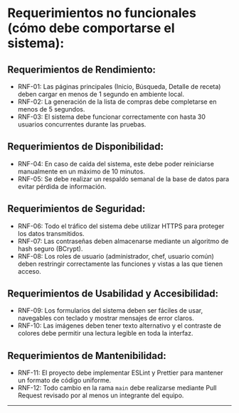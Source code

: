 # Requerimientos no funcionales (cómo debe comportarse el sistema):

## Requerimientos de Rendimiento:
- RNF-01: Las páginas principales (Inicio, Búsqueda, Detalle de receta) deben cargar en menos de 1 segundo en ambiente local.  
- RNF-02: La generación de la lista de compras debe completarse en menos de 5 segundos.  
- RNF-03: El sistema debe funcionar correctamente con hasta 30 usuarios concurrentes durante las pruebas.  

## Requerimientos de Disponibilidad:
- RNF-04: En caso de caída del sistema, este debe poder reiniciarse manualmente en un máximo de 10 minutos.  
- RNF-05: Se debe realizar un respaldo semanal de la base de datos para evitar pérdida de información.  

## Requerimientos de Seguridad:
- RNF-06: Todo el tráfico del sistema debe utilizar HTTPS para proteger los datos transmitidos.  
- RNF-07: Las contraseñas deben almacenarse mediante un algoritmo de hash seguro (BCrypt).  
- RNF-08: Los roles de usuario (administrador, chef, usuario común) deben restringir correctamente las funciones y vistas a las que tienen acceso.  

## Requerimientos de Usabilidad y Accesibilidad:
- RNF-09: Los formularios del sistema deben ser fáciles de usar, navegables con teclado y mostrar mensajes de error claros.  
- RNF-10: Las imágenes deben tener texto alternativo y el contraste de colores debe permitir una lectura legible en toda la interfaz.  

## Requerimientos de Mantenibilidad:
- RNF-11: El proyecto debe implementar ESLint y Prettier para mantener un formato de código uniforme.  
- RNF-12: Todo cambio en la rama `main` debe realizarse mediante Pull Request revisado por al menos un integrante del equipo.  

---
